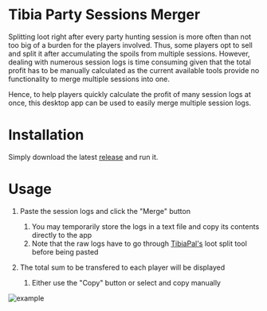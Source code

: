 # Tibia Party Sessions Merger

Splitting loot right after every party hunting session is more often than not too big of a burden for the players involved.
Thus, some players opt to sell and split it after accumulating the spoils from multiple sessions.
However, dealing with numerous session logs is time consuming given that the total profit has to be manually calculated as the current available tools provide no functionality to merge multiple sessions into one.

Hence, to help players quickly calculate the profit of many session logs at once, this desktop app can be used to easily merge multiple session logs.

# Installation

Simply download the latest [release](https://github.com/ratoobi/tibia-party-sessions-merger/releases/latest) and run it.

# Usage

1. Paste the session logs and click the "Merge" button
	1. You may temporarily store the logs in a text file and copy its contents directly to the app
	2. Note that the raw logs have to go through [TibiaPal's](https://tibiapal.com/tibialootsplit) loot split tool before being pasted

2. The total sum to be transfered to each player will be displayed
	1. Either use the "Copy" button or select and copy manually

![example](https://s3.gifyu.com/images/example8bda8e862377bcdf.md.gif)

